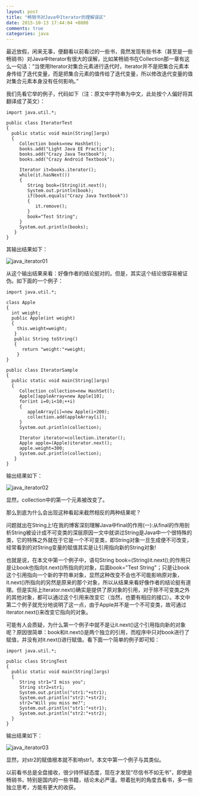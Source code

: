 ```yaml
---
layout: post
title: "畅销书对Java中Iterator的理解误区"
date: 2015-10-13 17:44:04 +0800
comments: true
categories: java
---
```

最近放假，闲来无事，便翻看以前看过的一些书，竟然发现有些书本（甚至是一些畅销书）对Java中Iterator有很大的误解，比如某畅销书在Collection那一章有这么一句话：“当使用Iterator对集合元素进行迭代时，Iterator并不是把集合元素本身传给了迭代变量，而是把集合元素的值传给了迭代变量，所以修改迭代变量的值对集合元素本身没有任何影响。”  

我们先看它举的例子，代码如下<!--more-->（注：原文中字符串为中文，此处按个人偏好将其翻译成了英文）：  

	import java.util.*;

	public class IteratorTest
	{
	  public static void main(String[]args)
	  {
	     Collection books=new HashSet();
	     books.add("Light Java EE Practice");
	     books.add("Crazy Java Textbook");
	     books.add("Crazy Android Textbook");
	     
	     Iterator it=books.iterator();
	     while(it.hasNext())
	     {
	        String book=(String)it.next();
	        System.out.println(book);
	        if(book.equals("Crazy Java Textbook"))
	        {
	           it.remove();
	        }
	        book="Test String";
	     }
	     System.out.println(books);
	   }
	}

其输出结果如下：  

![java_iterator01](http://7xn1yt.com1.z0.glb.clouddn.com/java_iterator01.png)

从这个输出结果来看：好像作者的结论挺对的。但是，其实这个结论很容易被证伪。如下面的一个例子：  

	import java.util.*;

	class Apple
	{
	  int weight;
	  public Apple(int weight)
	  {
	    this.weight=weight;
	   }
	   public String toString()
	   {
	      return "weight:"+weight;
	    }
	}

	public class IteratorSample
	{
	  public static void main(String[]args)
	  {
	     Collection collection=new HashSet();
	     Apple[]appleArray=new Apple[10];
	     for(int i=0;i<10;++i)
	     {
	        appleArray[i]=new Apple(i+200);
	        collection.add(appleArray[i]);
	     }
	     System.out.println(collection);
	     
	     Iterator iterator=collection.iterator();
	     Apple apple=(Apple)iterator.next();
	     apple.weight=300;
	     System.out.println(collection);
	   }
	}

输出结果如下：  

![java_iterator02](http://7xn1yt.com1.z0.glb.clouddn.com/java_iterator02.png)

显然，collection中的第一个元素被改变了。  

那么到底为什么会出现这种看起来截然相反的两种结果呢？  

问题就出在String上!在我的博客深刻理解Java中final的作用(一):从final的作用剖析String被设计成不可变类的深层原因一文中就讲过String是Java中一个很特殊的类，它的特殊之外就在于它是一个不可变类，即String对象一旦生成便不可改变，经常看到的对String变量的赋值其实是让引用指向新的String对象!  

也就是说，在本文中第一个例子中，语句String book=(String)it.next();的作用只是让book也指向it.next()所指向的对象，后面book="Test String"；只是让book这个引用指向一个新的字符串对象，显然这种改变不会也不可能影响原对象，it.next()所指向的另然是原来的那个对象，所以从结果来看好像作者的结论挺有道理。但是实际上Iterator.next()确实是提供了原对象的引用，对于除不可变类之外的其他对象，都可以通过这个引用来改变它（当然，也要有相应的接口）。本文中第二个例子就充分地说明了这一点，由于Apple并不是一个不可变类，故可通过iterator.next()来改变它指向的对象。  

可能有人会质疑，为什么第一个例子中就不是让it.next()这个引用指向新的对象呢？原因很简单：book和it.next()是两个独立的引用，而程序中只对book进行了赋值，并没有对it.next()进行赋值。看下面一个简单的例子即可知：  

	import java.util.*;

	public class StringTest
	{
	  public static void main(String[]args)
	  {
	     String str1="I miss you";
	     String str2=str1;
	     System.out.println("str1:"+str1);
	     System.out.println("str2:"+str2);
	     str2="Will you miss me?";
	     System.out.println("str1:"+str1);
	     System.out.println("str2:"+str2);
	  }
	}

输出结果如下：  

![java_iterator03](http://7xn1yt.com1.z0.glb.clouddn.com/java_iterator03.png)

显然，对str2的赋值根本就不影响str1，本文中第一个例子与其类似。  

以前看书总是全盘接收，很少持怀疑态度，现在才发现“尽信书不如无书”，即使是畅销书，特别是国内的一些书籍，结论未必严谨。带着批判的角度去看书，多一些独立思考，方能有更大的收获。  





